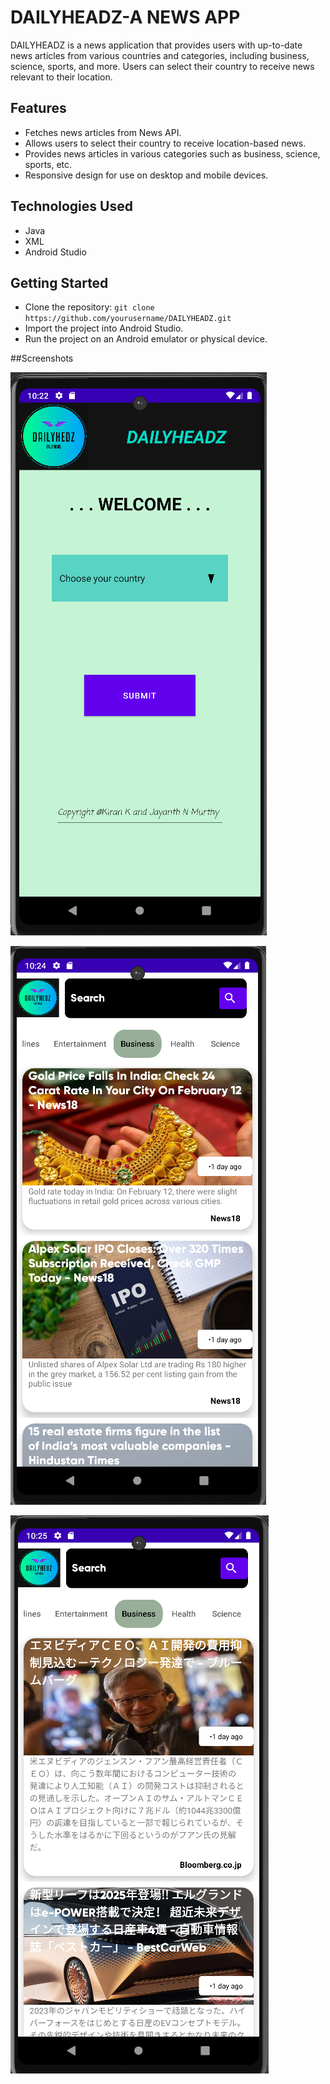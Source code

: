 # DAILYHEADZ-A NEWS APP

DAILYHEADZ is a news application that provides users with up-to-date news articles from various countries and categories, including business, science, sports, and more. Users can select their country to receive news relevant to their location.






## Features
- Fetches news articles from News API.
- Allows users to select their country to receive location-based news.
- Provides news articles in various categories such as business, science, sports, etc.
- Responsive design for use on desktop and mobile devices.

## Technologies Used
- Java
- XML
- Android Studio

## Getting Started
- Clone the repository: `git clone https://github.com/yourusername/DAILYHEADZ.git`
- Import the project into Android Studio.
- Run the project on an Android emulator or physical device.

##Screenshots

<img src="./screenshots/img1.png"></img>

<img src="./screenshots/img2.png"></img>

<img src="./screenshots/img3.png"></img>